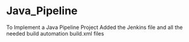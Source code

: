 # Java_Pipeline
To Implement a Java Pipeline Project
Added the Jenkins file and all the needed build automation build.xml files 
